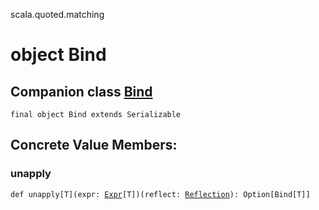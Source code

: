 scala.quoted.matching
# object Bind

## Companion class <a href="./Bind.md">Bind</a>

<pre><code class="language-scala" >final object Bind extends Serializable</pre></code>
## Concrete Value Members:
### unapply
<pre><code class="language-scala" >def unapply[T](expr: <a href="../Expr.md">Expr</a>[T])(reflect: <a href="../../tasty/Reflection.md">Reflection</a>): Option[Bind[T]]</pre></code>

